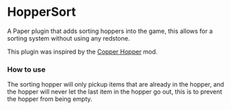 # HopperSort
A Paper plugin that adds sorting hoppers into the game, this allows for a sorting system without
using any redstone.

This plugin was inspired by the [Copper Hopper](https://www.curseforge.com/minecraft/mc-mods/copper-hopper) mod.

### How to use
The sorting hopper will only pickup items that are already in the hopper, and the hopper will never let the
last item in the hopper go out, this is to prevent the hopper from being empty.

